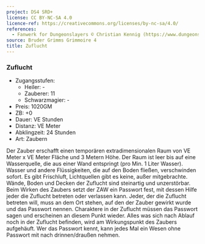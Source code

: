 ```yaml
---
project: DS4 SRD+
license: CC BY-NC-SA 4.0
licence-ref: https://creativecommons.org/licenses/by-nc-sa/4.0/
references: 
  - Fanwerk for Dungeonslayers © Christian Kennig (https://www.dungeonslayers.net/)
source: Bruder Grimms Grimmoire 4
title: Zuflucht
---
```


### Zuflucht

- Zugangsstufen:
  - Heiler: -
  - Zauberer: 11
  - Schwarzmagier: -
- Preis: 1020GM
- ZB: +0
- Dauer: VE Stunden
- Distanz: VE Meter
- Abklingzeit: 24 Stunden
- Art: Zaubern

Der Zauber erschafft einen temporären extradimensionalen Raum von VE Meter x VE Meter Fläche und 3 Metern Höhe. Der Raum ist leer bis auf eine Wasserquelle, die aus einer Wand entspringt (pro Min. 1 Liter Wasser). Wasser und andere Flüssigkeiten, die auf den Boden fließen, verschwinden sofort. Es gibt Frischluft, Lichtquellen gibt es keine, außer mitgebrachte. Wände, Boden und Decken der Zuflucht sind steinartig und unzerstörbar. Beim Wirken des Zaubers setzt der ZAW ein Passwort fest, mit dessen Hilfe jeder die Zuflucht betreten oder verlassen kann. Jeder, der die Zuflucht betreten will, muss an dem Ort stehen, auf den der Zauber gewirkt wurde und das Passwort nennen. Charaktere in der Zuflucht müssen das Passwort sagen und erscheinen an diesem Punkt wieder. Alles was sich nach Ablauf noch in der Zuflucht befinden, wird am Wirkungspunkt des Zaubers aufgehäuft. Wer das Passwort kennt, kann jedes Mal ein Wesen ohne Passwort mit nach drinnen/draußen nehmen.

